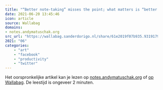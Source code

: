 ```yaml
---
title: "“Better note-taking” misses the point; what matters is “better thinking” | The most effective reader..."
date: 2021-06-20 13:45:46
icon: article
source: Wallabag
domains:
- notes.andymatuschak.org
src_url: "https://wallabag.sanderdorigo.nl/share/61e2019f07b935.93191792"
2021: "06"
categories:
    - "art"
    - "facebook"
    - "productivity"
    - "twitter"
---
```

Het oorspronkelijke artikel kan je lezen op [notes.andymatuschak.org](https://notes.andymatuschak.org/“Better_note-taking”_misses_the_point;_what_matters_is_“better_thinking”?stackedNotes=z6GNVv6RyFDewy11ZgXzce8agWxSLwJ6Ub5Rw) of [op Wallabag](https://wallabag.sanderdorigo.nl/share/61e2019f07b935.93191792). De leestijd is ongeveer 2 minuten.